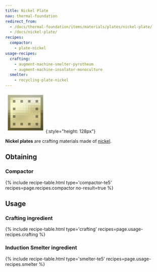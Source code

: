```yaml
---
title: Nickel Plate
nav: thermal-foundation
redirect_from:
  - /docs/thermal-foundation/items/materials/plates/nickel-plate/
  - /docs/nickel-plate/
recipes:
  compactor:
    - plate-nickel
usage-recipes:
  crafting:
    - augment-machine-smelter-pyrotheum
    - augment-machine-insolator-monoculture
  smelter:
    - recycling-plate-nickel
---
```


![Nickel plate](/assets/images/thermal-foundation/plate-nickel.png){:style="height: 128px"}


**Nickel plates** are crafting materials made of [nickel](/docs/thermal-foundation/nickel-ingot/).


Obtaining
---------

### Compactor
{% include recipe-table.html type='compactor-te5' recipes=page.recipes.compactor no-result=true %}


Usage
-----

### Crafting ingredient
{% include recipe-table.html type='crafting' recipes=page.usage-recipes.crafting %}

### Induction Smelter ingredient
{% include recipe-table.html type='smelter-te5' recipes=page.usage-recipes.smelter %}
